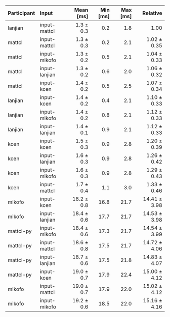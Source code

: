 | Participant | Input | Mean [ms] | Min [ms] | Max [ms] | Relative |
|:---|:---|---:|---:|---:|---:|
| lanjian | input-mattcl | 1.3 ± 0.3 | 0.2 | 1.8 | 1.00 |
| mattcl | input-mattcl | 1.3 ± 0.3 | 0.2 | 2.1 | 1.02 ± 0.35 |
| mattcl | input-mikofo | 1.3 ± 0.2 | 0.5 | 2.1 | 1.04 ± 0.33 |
| mattcl | input-lanjian | 1.3 ± 0.2 | 0.6 | 2.0 | 1.06 ± 0.32 |
| mattcl | input-kcen | 1.4 ± 0.2 | 0.5 | 2.5 | 1.07 ± 0.34 |
| lanjian | input-kcen | 1.4 ± 0.2 | 0.4 | 2.1 | 1.10 ± 0.33 |
| lanjian | input-mikofo | 1.4 ± 0.2 | 0.8 | 2.1 | 1.12 ± 0.33 |
| lanjian | input-lanjian | 1.4 ± 0.1 | 0.9 | 2.1 | 1.12 ± 0.33 |
| kcen | input-kcen | 1.5 ± 0.3 | 0.9 | 2.8 | 1.20 ± 0.39 |
| kcen | input-lanjian | 1.6 ± 0.3 | 0.9 | 2.8 | 1.26 ± 0.42 |
| kcen | input-mikofo | 1.6 ± 0.3 | 0.9 | 2.8 | 1.29 ± 0.43 |
| kcen | input-mattcl | 1.7 ± 0.4 | 1.1 | 3.0 | 1.33 ± 0.46 |
| mikofo | input-kcen | 18.2 ± 0.8 | 16.8 | 21.7 | 14.41 ± 3.98 |
| mikofo | input-lanjian | 18.4 ± 0.6 | 17.7 | 21.7 | 14.53 ± 3.98 |
| mattcl-py | input-mikofo | 18.4 ± 0.6 | 17.3 | 21.7 | 14.54 ± 3.99 |
| mattcl-py | input-mattcl | 18.6 ± 0.8 | 17.5 | 21.7 | 14.72 ± 4.06 |
| mattcl-py | input-lanjian | 18.7 ± 0.6 | 17.5 | 21.8 | 14.83 ± 4.07 |
| mattcl-py | input-kcen | 19.0 ± 0.7 | 17.9 | 22.4 | 15.00 ± 4.12 |
| mikofo | input-mattcl | 19.0 ± 0.7 | 17.9 | 22.0 | 15.02 ± 4.12 |
| mikofo | input-mikofo | 19.2 ± 0.6 | 18.5 | 22.0 | 15.16 ± 4.16 |
